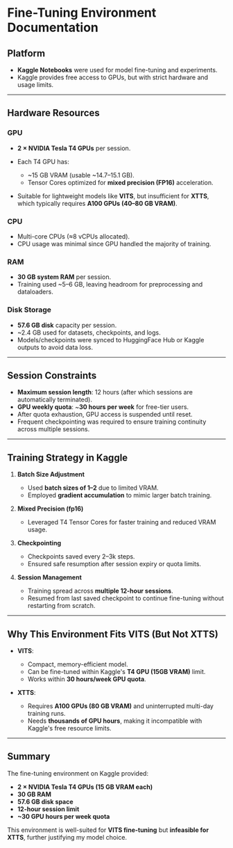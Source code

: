 # Fine-Tuning Environment Documentation

## Platform

* **Kaggle Notebooks** were used for model fine-tuning and experiments.
* Kaggle provides free access to GPUs, but with strict hardware and usage limits.

---

## Hardware Resources

### GPU

* **2 × NVIDIA Tesla T4 GPUs** per session.
* Each T4 GPU has:

  * ~15 GB VRAM (usable ~14.7–15.1 GB).
  * Tensor Cores optimized for **mixed precision (FP16)** acceleration.
* Suitable for lightweight models like **VITS**, but insufficient for **XTTS**, which typically requires **A100 GPUs (40–80 GB VRAM)**.

### CPU

* Multi-core CPUs (≈8 vCPUs allocated).
* CPU usage was minimal since GPU handled the majority of training.

### RAM

* **30 GB system RAM** per session.
* Training used ~5–6 GB, leaving headroom for preprocessing and dataloaders.

### Disk Storage

* **57.6 GB disk** capacity per session.
* ~2.4 GB used for datasets, checkpoints, and logs.
* Models/checkpoints were synced to HuggingFace Hub or Kaggle outputs to avoid data loss.

---

## Session Constraints

* **Maximum session length**: 12 hours (after which sessions are automatically terminated).
* **GPU weekly quota**: ~**30 hours per week** for free-tier users.
* After quota exhaustion, GPU access is suspended until reset.
* Frequent checkpointing was required to ensure training continuity across multiple sessions.

---

## Training Strategy in Kaggle

1. **Batch Size Adjustment**

   * Used **batch sizes of 1–2** due to limited VRAM.
   * Employed **gradient accumulation** to mimic larger batch training.

2. **Mixed Precision (fp16)**

   * Leveraged T4 Tensor Cores for faster training and reduced VRAM usage.

3. **Checkpointing**

   * Checkpoints saved every 2–3k steps.
   * Ensured safe resumption after session expiry or quota limits.

4. **Session Management**

   * Training spread across **multiple 12-hour sessions**.
   * Resumed from last saved checkpoint to continue fine-tuning without restarting from scratch.

---

## Why This Environment Fits VITS (But Not XTTS)

* **VITS**:

  * Compact, memory-efficient model.
  * Can be fine-tuned within Kaggle's **T4 GPU (15GB VRAM)** limit.
  * Works within **30 hours/week GPU quota**.

* **XTTS**:

  * Requires **A100 GPUs (80 GB VRAM)** and uninterrupted multi-day training runs.
  * Needs **thousands of GPU hours**, making it incompatible with Kaggle's free resource limits.

---

## Summary

The fine-tuning environment on Kaggle provided:

* **2 × NVIDIA Tesla T4 GPUs (15 GB VRAM each)**
* **30 GB RAM**
* **57.6 GB disk space**
* **12-hour session limit**
* **~30 GPU hours per week quota**

This environment is well-suited for **VITS fine-tuning** but **infeasible for XTTS**, further justifying my model choice.